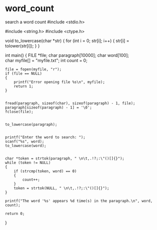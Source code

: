 # word_count
search a word count
#include <stdio.h>

#include <string.h>
#include <ctype.h>


void to_lowercase(char *str)
{
    for (int i = 0; str[i]; i++)
    {
        str[i] = tolower(str[i]);
    }
}

int main()
{
    FILE *file;
    char paragraph[10000]; 
    char word[100];        
    char myfile[] = "myfile.txt";
    int count = 0;

    
    file = fopen(myfile, "r");
    if (file == NULL)
    {
        printf("Error opening file %s\n", myfile);
        return 1;
    }

    
    fread(paragraph, sizeof(char), sizeof(paragraph) - 1, file);
    paragraph[sizeof(paragraph) - 1] = '\0'; 
    fclose(file);

    
    to_lowercase(paragraph);

    
    printf("Enter the word to search: ");
    scanf("%s", word);
    to_lowercase(word); 

    
    char *token = strtok(paragraph, " \n\t,.!?;:\"()[]{}");
    while (token != NULL)
    {
        if (strcmp(token, word) == 0)
        {
            count++;
        }
        token = strtok(NULL, " \n\t,.!?;:\"()[]{}");
    }

    printf("The word '%s' appears %d time(s) in the paragraph.\n", word, count);

    return 0;
}
